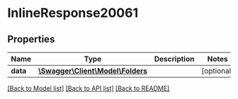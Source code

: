 # InlineResponse20061

## Properties
Name | Type | Description | Notes
------------ | ------------- | ------------- | -------------
**data** | [**\Swagger\Client\Model\Folders**](Folders.md) |  | [optional] 

[[Back to Model list]](../../README.md#documentation-for-models) [[Back to API list]](../../README.md#documentation-for-api-endpoints) [[Back to README]](../../README.md)

